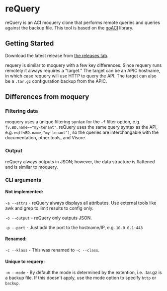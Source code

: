 # reQuery
reQuery is an ACI moquery clone that performs remote queries and queries against the backup file. This tool is based on the [goACI](https://github.com/brightpuddle/goaci) library.


## Getting Started

Download the latest release from [the releases tab](https://github.com/brightpuddle/requery/releases).

requery is similar to moquery with a few key differences. Since requery runs remotely it always requires a "target." The target can be an APIC hostname, in which case requery will use HTTP to query the API. The target can also be a `.tar.gz` configuration backup from the APIC. 

## Differences from moquery

### Filtering data
moquery uses a unique filtering syntax for the `-f` filter option, e.g. `fv.BD.name=="my-tenant"`. reQuery uses the same query syntax as the API, e.g. `eq(fvBD.name,"my-tenant")`, so the queries are interchangable with the documentation, other tools, and Visore.

### Output
reQuery always outputs in JSON; however, the data structure is flattened and is similar to moquery.

### CLI arguments

#### Not implemented:

`-a --attrs` - reQuery always displays all attributes. Use external tools like awk and grep to limit results to config only.

`-o --output` - reQuery only outputs JSON.

`-p --port` - Just add the port to the hostname/IP, e.g. `10.0.0.1:443`

#### Renamed:
`-c --klass` - This was renamed to `-c --class`.


#### Unique to requery:
`-m --mode` - By default the mode is determined by the extention, i.e. .tar.gz is a backup file. If this doesn't apply, use the mode option to specify `http` or `backup`.
